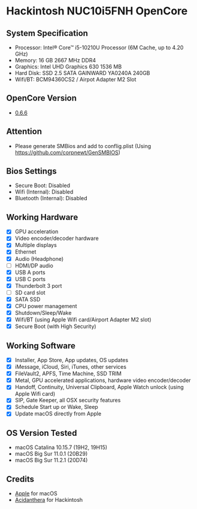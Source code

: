 # Hackintosh NUC10i5FNH OpenCore

## System Specification
- Processor: Intel® Core™ i5-10210U Processor (6M Cache, up to 4.20 GHz)
- Memory: 16 GB 2667 MHz DDR4
- Graphics: Intel UHD Graphics 630 1536 MB
- Hard Disk: SSD 2.5 SATA GAINWARD YA0240A 240GB
- Wifi/BT: BCM94360CS2 / Airpot Adapter M2 Slot

## OpenCore Version
- [0.6.6](https://github.com/acidanthera/OpenCorePkg/releases/tag/0.6.6)

## Attention
- Please generate SMBios and add to conflig.plist (Using https://github.com/corpnewt/GenSMBIOS)

## Bios Settings
- Secure Boot: Disabled
- Wifi (Internal): Disabled
- Bluetooth (Internal): Disabled

## Working Hardware

* [x] GPU acceleration
* [x] Video encoder/decoder hardware
* [x] Multiple displays
* [x] Ethernet
* [x] Audio \(Headphone\)
* [ ] HDMI/DP audio
* [x] USB A ports
* [x] USB C ports
* [x] Thunderbolt 3 port
* [ ] SD card slot
* [x] SATA SSD
* [x] CPU power management
* [x] Shutdown/Sleep/Wake
* [x] Wifi/BT \(using Apple Wifi card/Airport Adapter M2 slot\)
* [x] Secure Boot \(with High Security\)

## Working Software

* [x] Installer, App Store, App updates, OS updates
* [x] iMessage, iCloud, Siri, iTunes, other services
* [x] FileVault2, APFS, Time Machine, SSD TRIM
* [x] Metal, GPU accelerated applications, hardware video encoder/decoder
* [x] Handoff, Continuity, Universal Clipboard, Apple Watch unlock \(using Apple Wifi card\)
* [x] SIP, Gate Keeper, all OSX security features
* [x] Schedule Start up or Wake, Sleep
* [x] Update macOS directly from Apple

## OS Version Tested
- macOS Catalina 10.15.7 (19H2, 19H15)
- macOS Big Sur 11.0.1 (20B29)
- macOS Big Sur 11.2.1 (20D74)

## Credits
- [Apple](https://www.apple.com) for macOS  
- [Acidanthera](https://github.com/acidanthera) for Hackintosh
